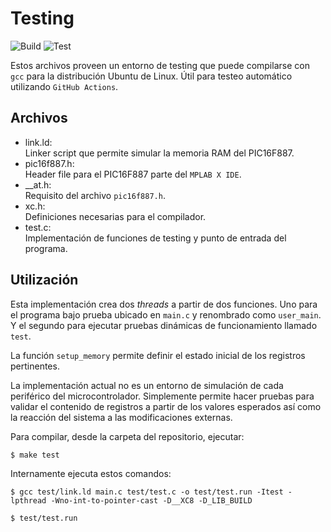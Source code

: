 # Testing

![Build](https://github.com/nahueespinosa/pic_c_template/workflows/Build/badge.svg)
![Test](https://github.com/nahueespinosa/pic_c_template/workflows/Test/badge.svg)

Estos archivos proveen un entorno de testing que puede compilarse con `gcc` para la distribución Ubuntu de Linux. Útil para testeo automático utilizando `GitHub Actions`.

## Archivos

- link.ld:  
    Linker script que permite simular la memoria RAM del PIC16F887.
- pic16f887.h:  
    Header file para el PIC16F887 parte del `MPLAB X IDE`.
- __at.h:  
    Requisito del archivo `pic16f887.h`.
- xc.h:  
    Definiciones necesarias para el compilador.
- test.c:  
    Implementación de funciones de testing y punto de entrada del programa.

## Utilización

Esta implementación crea dos *threads* a partir de dos funciones. Uno para el programa bajo prueba ubicado en `main.c` y renombrado como `user_main`. Y el segundo para ejecutar pruebas dinámicas de funcionamiento llamado `test`.

La función `setup_memory` permite definir el estado inicial de los registros pertinentes.

La implementación actual no es un entorno de simulación de cada periférico del microcontrolador. Simplemente permite hacer pruebas para validar el contenido de registros a partir de los valores esperados así como la reacción del sistema a las modificaciones externas.

Para compilar, desde la carpeta del repositorio, ejecutar:

```
$ make test
```

Internamente ejecuta estos comandos:

```
$ gcc test/link.ld main.c test/test.c -o test/test.run -Itest -lpthread -Wno-int-to-pointer-cast -D__XC8 -D_LIB_BUILD

$ test/test.run

```
